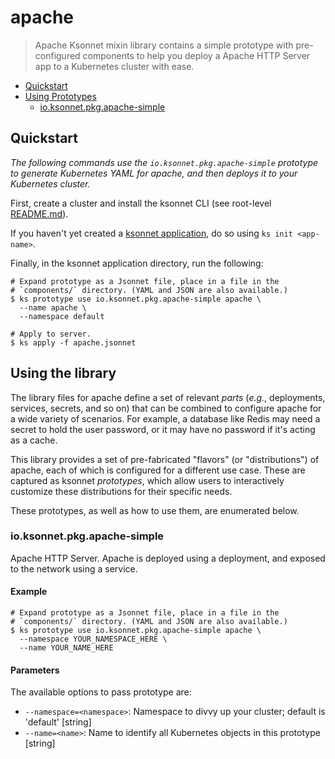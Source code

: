 # apache

> Apache Ksonnet mixin library contains a simple prototype with pre-configured components to help you deploy a Apache HTTP Server app to a Kubernetes cluster with ease.

* [Quickstart](#quickstart)
* [Using Prototypes](#using-prototypes)
  * [io.ksonnet.pkg.apache-simple](#io.ksonnet.pkg.apache-simple)

## Quickstart

*The following commands use the `io.ksonnet.pkg.apache-simple` prototype to generate Kubernetes YAML for apache, and then deploys it to your Kubernetes cluster.*

First, create a cluster and install the ksonnet CLI (see root-level [README.md](rootReadme)).

If you haven't yet created a [ksonnet application](linkToSomewhere), do so using `ks init <app-name>`.

Finally, in the ksonnet application directory, run the following:

```shell
# Expand prototype as a Jsonnet file, place in a file in the
# `components/` directory. (YAML and JSON are also available.)
$ ks prototype use io.ksonnet.pkg.apache-simple apache \
  --name apache \
  --namespace default

# Apply to server.
$ ks apply -f apache.jsonnet
```

## Using the library

The library files for apache define a set of relevant *parts* (_e.g._, deployments, services, secrets, and so on) that can be combined to configure apache for a wide variety of scenarios. For example, a database like Redis may need a secret to hold the user password, or it may have no password if it's acting as a cache.

This library provides a set of pre-fabricated "flavors" (or "distributions") of apache, each of which is configured for a different use case. These are captured as ksonnet *prototypes*, which allow users to interactively customize these distributions for their specific needs.

These prototypes, as well as how to use them, are enumerated below.

### io.ksonnet.pkg.apache-simple

Apache HTTP Server. Apache is deployed using a deployment, and exposed to the network using a service.

#### Example

```shell
# Expand prototype as a Jsonnet file, place in a file in the
# `components/` directory. (YAML and JSON are also available.)
$ ks prototype use io.ksonnet.pkg.apache-simple apache \
  --namespace YOUR_NAMESPACE_HERE \
  --name YOUR_NAME_HERE
```

#### Parameters

The available options to pass prototype are:

* `--namespace=<namespace>`: Namespace to divvy up your cluster; default is 'default' [string]
* `--name=<name>`: Name to identify all Kubernetes objects in this prototype [string]


[rootReadme]: https://github.com/ksonnet/mixins
